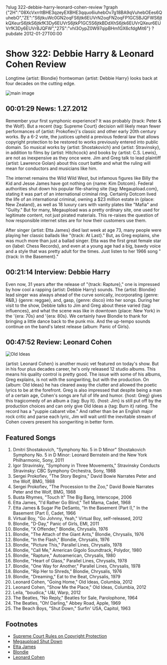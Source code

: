 ?slug 322-debbie-harry-leonard-cohen-review
?graph {"2H":"08XcVxrrItBHE3qzeyEXBHE3qquo6iuhebOv7g18BA9qVuhebOEes6QuhebO","ZE":"S6jtkuWc0GN2oqFS6jtk6EUVrN2oqFN2oqFP1GC5BJQFWS6jtkQXeurS6jtkS6jtkfK3Dy6EUVrS6jtkP1GC5S6jtkBDdXhS6jtk6EUVrQXeur6EUVrfK3Dy6EUVrBJQFW","27S":"vhl3OypZ0W97qipBHm1GX6cfdgMit6"}
?pubdate 2012-01-27T00:00

# Show 322: Debbie Harry & Leonard Cohen Review
Longtime {artist: Blondie} frontwoman {artist: Debbie Harry} looks back at four decades on the cutting edge.

![main image](http://static.soundopinions.org/images/2012/debbieharry.jpg)

## 00:01:29 News: 1.27.2012
Remember your first symphonic experience? It was probably {track: Peter & the Wolf}. But a recent {tag: Supreme Court} decision will likely mean fewer performances of {artist: Prokofiev}'s classic and other early 20th century works. By a 6-2 vote, the justices upheld a previous federal law that allows copyright protection to be restored to works previously entered into public domain. So musical works by {artist: Shostakovich} and {artist: Stravinsky}, in addition to films by {artist: Hitchcock} and books by {artist: C.S. Lewis}, are not as inexpensive as they once were. Jim and Greg talk to lead plaintiff {artist: Lawrence Golan} about this court battle and what the ruling will mean for conductors and musicians like him.

The internet remains the Wild Wild West, but infamous figures like Billy the Kid and Jesse James have got nothing on {name: Kim Dotcom}. Federal authorities shut down his popular file-sharing site {tag: Megaupload.com}, stating it was part of an international criminal ring. Certainly Dotcom lived the life of an international criminal, owning a $23 million estate in {place: New Zealand}, as well as 18 luxury cars with vanity plates like "Mafia" and "Guilty." But for many, Megaupload was a pretty ordinary site, one used for legitimate content, not just pirated materials. This re-raises the question of how responsible internet sites are for how their customers use them.

After singer {artist: Etta James} died last week at age 73, many people were playing her classic ballads like "{track: At Last}." But, as Greg explains, she was much more than just a ballad singer. Etta was the first great female star on {label: Chess Records}, and even at a young age had a big, bawdy voice and a style that was pretty adult for the times. Just listen to her 1966 song "{track: In the Basement}."

## 00:21:14 Interview: Debbie Harry
Even now, 31 years after the release of "{track: Rapture}," one is impressed by how cool a rapping {artist: Debbie Harry} sounds. The {artist: Blondie} lead singer was always ahead of the curve sonically, incorporating {genre: R&B,} {genre: reggae}, and, gasp, {genre: disco} into her songs. During her visit to the show, Debbie talks to Jim and Greg about these varied {tag: influences}, and what the scene was like in downtown {place: New York} in the '{era: 70s} and '{era: 80s}. We certainly have Blondie to thank for bringing a little dance back to the punk mix. And the up-tempo sounds continue on the band's latest release {album: Panic of Girls}.

## 00:47:52 Review: Leonard Cohen
![Old Ideas](http://is3.mzstatic.com/image/thumb/Music4/v4/bc/ee/32/bcee323b-77e1-a4fe-067f-edcb9e714e3a/dj.maiqvhja.jpg/600x600bb-85.jpg "485677/485116856")

{artist: Leonard Cohen} is another music vet featured on today's show. But in his four plus decades career, he's only released 12 studio albums. This means his quality control is pretty good. The issue with some of his albums, Greg explains, is not with the songwriting, but with the production. On {album: Old Ideas} he has cleared away the clutter and allowed the poetic lyrics to be at the forefront. Greg is also impressed that despite being a man of a certain age, Cohen's songs are full of life and humor. {host: Greg} gives this tragicomedy of an album a {tag: Buy It}. {host: Jim} is still put off by the production choices and can only give Old Ideas a {tag: Burn it} rating. The record has a "yuppie cabaret vibe." And rather than be an English major rock critic and parse each lyric, Jim will wait until the inevitable stream of Cohen covers present his songwriting in better form.

## Featured Songs
1. Dmitri Shostakovich, "Symphony No. 5 in D Minor" Shostakovich Symphony No. 5 in D Minor: Leonard Bernstein and the New York Philharmonic, Sony, 2011
2. Igor Stravinsky, "Symphony in Three Movements," Stravinsky Conducts Stravinsky: CBC Symphony Orchestra, Sony, 1988
3. Sergei Prokofiev, "The Story Begins," David Bowie Narrates Peter and the Wolf, BMG, 1988
4. Sergei Prokofiev, "The Procession to the Zoo," David Bowie Narrates Peter and the Wolf, BMG, 1988
5. Busta Rhymes, "Touch It" The Big Bang, Interscope, 2006
6. Etta James, "I'd Rather Go Blind," Tell Mama, Cadet, 1968
7. Etta James & Sugar Pie DeSanto, "In the Basement (Part I)," In the Basement (Part I), Cadet, 1966
8. Virtual Boy, "Go Johnny, Yeah," Virtual Boy, self-released, 2012
9. Blondie, "D-Day," Panic of Girls, EMI, 2011
10. Blondie, "X Offender," Blondie, Chrysalis, 1976
11. Blondie, "The Attach of the Giant Ants," Blondie, Chrysalis, 1976
12. Blondie, "In the Flash," Blondie, Chrysalis, 1976
13. Blondie, "Picture This," Parallel Lines, Chrysalis, 1978
14. Blondie, "Call Me," American Gigolo Soundtrack, Polydor, 1980
15. Blondie, "Rapture," Autoamerican, Chrysalis, 1980
16. Blondie, "Heart of Glass," Parallel Lines, Chrysalis, 1978
17. Blondie, "One Way for Another," Parallel Lines, Chrysalis, 1978
18. Blondie, "Rip Her to Shreds," Blondie, Chrysalis, 1976
19. Blondie, "Dreaming," Eat to the Beat, Chrysalis, 1979
20. Leonard Cohen, "Going Home," Old Ideas, Columbia, 2012
21. Leonard Cohen, "Show Me the Place," Old Ideas, Columbia, 2012
22. Leila, "boudica," U&I, Warp, 2012
23. The Beatles, "No Reply," Beatles for Sale, Parolophone, 1964
24. The Beatles, "Oh! Darling," Abbey Road, Apple, 1969
25. The Beach Boys, "Shut Down," Surfin' USA, Capitol, 1963

## Footnotes
- [Supreme Court Rules on Copyright Protection](http://www.denverpost.com/breakingnews/ci_19766747?source=rss)
- [Megaupload Shut Down](http://www.washingtonpost.com/business/technology/megaupload-shutdown-raises-new-internet-sharing-fears/2012/01/20/gIQATHRtEQ_story.html)
- [Etta James](http://www.billboard.com/articles/news/509582/etta-james-album-sales-jump-378-after-death#/news/etta-james-album-sales-jump-378-after-death-1005983152.story)
- [Blondie](http://www.blondie.net/)
- [Leonard Cohen](http://www.leonardcohen.com/home)
